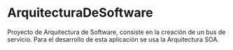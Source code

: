 # ArquitecturaDeSoftware
Proyecto de Arquitectura de Software, consiste en la creación de un bus de servicio. Para el desarrollo de esta aplicación se usa la Arquitectura SOA. 
